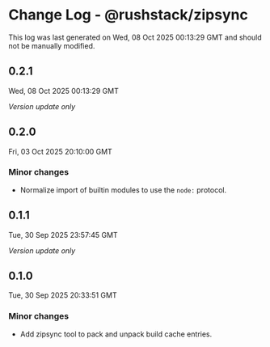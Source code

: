 # Change Log - @rushstack/zipsync

This log was last generated on Wed, 08 Oct 2025 00:13:29 GMT and should not be manually modified.

## 0.2.1
Wed, 08 Oct 2025 00:13:29 GMT

_Version update only_

## 0.2.0
Fri, 03 Oct 2025 20:10:00 GMT

### Minor changes

- Normalize import of builtin modules to use the `node:` protocol.

## 0.1.1
Tue, 30 Sep 2025 23:57:45 GMT

_Version update only_

## 0.1.0
Tue, 30 Sep 2025 20:33:51 GMT

### Minor changes

- Add zipsync tool to pack and unpack build cache entries.

